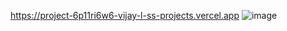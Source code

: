 https://project-6p11ri6w6-vijay-l-ss-projects.vercel.app
![image](https://github.com/simplysaran/Task-5/assets/138442464/dc10f8c8-b3dc-40fd-b010-5a8df3d91748)
